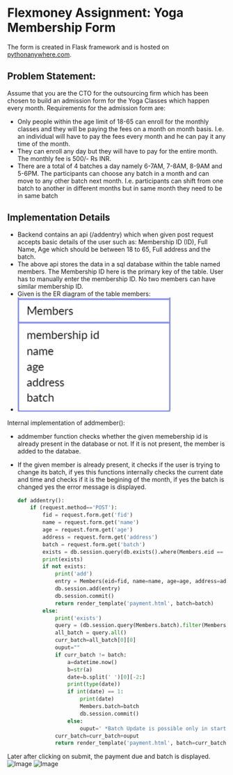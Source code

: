 # Flexmoney Assignment: Yoga Membership Form

The form is created in Flask framework and is hosted on [pythonanywhere.com](http://aasthasingh73.pythonanywhere.com/).

## Problem Statement:
Assume that you are the CTO for the outsourcing firm which has been chosen to build an
admission form for the Yoga Classes which happen every month.
Requirements for the admission form are:
- Only people within the age limit of 18-65 can enroll for the monthly classes and they will
be paying the fees on a month on month basis. I.e. an individual will have to pay the fees
every month and he can pay it any time of the month.
- They can enroll any day but they will have to pay for the entire month. The monthly fee is
500/- Rs INR.
- There are a total of 4 batches a day namely 6-7AM, 7-8AM, 8-9AM and 5-6PM. The
participants can choose any batch in a month and can move to any other batch next
month. I.e. participants can shift from one batch to another in different months but in
same month they need to be in same batch

## Implementation Details
- Backend contains an api (/addentry) which when given post request accepts basic details of the user such as: Membership ID (ID), Full Name, Age which should be between 18 to 65, Full address and the batch.
- The above api stores the data in a sql database within the table named members. The Membership ID here is the primary key of the table. User has to manually enter the membership ID. No two members can have similar membership ID.
- Given is the ER diagram of the table members:
- ![alt text](https://github.com/asin1203/assingment-1/blob/main/images/Screenshot%202022-12-12%20190352.png)


Internal implementation of addmember():

- addmember function checks whether the given memebership id is already present in the database or not. If it is not present, the member is added to the databae.
- If the given member is already present, it checks if the user is trying to change its batch, if yes this functions internally checks the current date and time and checks if it is the begining of the month, if yes the batch is changed yes the error message is displayed.

  ```python
  def addentry():
      if (request.method=='POST'):
          fid = request.form.get('fid')
          name = request.form.get('name')
          age = request.form.get('age')
          address = request.form.get('address')
          batch = request.form.get('batch')
          exists = db.session.query(db.exists().where(Members.eid == fid)).scalar()
          print(exists)
          if not exists:
              print('add')
              entry = Members(eid=fid, name=name, age=age, address=address, batch=batch)
              db.session.add(entry)
              db.session.commit()
              return render_template('payment.html', batch=batch)
          else:
              print('exists')
              query = (db.session.query(Members.batch).filter(Members.eid == fid))
              all_batch = query.all()
              curr_batch=all_batch[0][0]
              ouput=""
              if curr_batch != batch:
                  a=datetime.now()
                  b=str(a)
                  date=b.split(' ')[0][-2:]
                  print(type(date))
                  if int(date) == 1:
                      print(date)
                      Members.batch=batch
                      db.session.commit()
                  else:
                      ouput=' *Batch Update is possible only in starting date of month*'
              curr_batch=curr_batch+ouput
              return render_template('payment.html', batch=curr_batch)
  
Later after clicking on submit, the payment due and batch is displayed.
![Image](https://github.com/asin1203/assingment-1/blob/main/images/o1.png)
![Image](https://github.com/asin1203/assingment-1/blob/main/images/o2.png)

